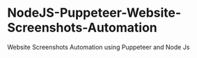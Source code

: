 # NodeJS-Puppeteer-Website-Screenshots-Automation
Website Screenshots Automation using Puppeteer and Node Js
